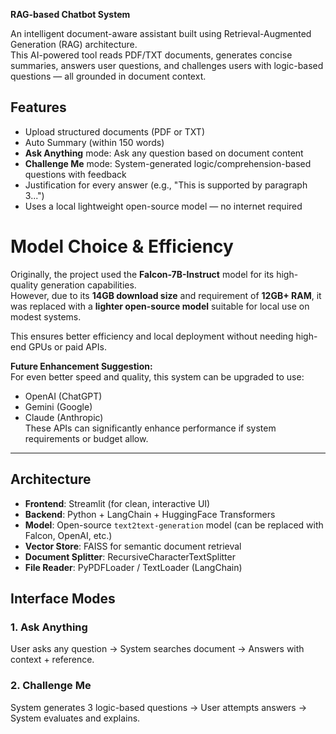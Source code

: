 **RAG-based Chatbot System**

An intelligent document-aware assistant built using Retrieval-Augmented Generation (RAG) architecture.  
This AI-powered tool reads PDF/TXT documents, generates concise summaries, answers user questions, and challenges users with logic-based questions — all grounded in document context.

## Features

-  Upload structured documents (PDF or TXT)
-  Auto Summary (within 150 words)
-  **Ask Anything** mode: Ask any question based on document content
-  **Challenge Me** mode: System-generated logic/comprehension-based questions with feedback
-  Justification for every answer (e.g., "This is supported by paragraph 3...")
-  Uses a local lightweight open-source model — no internet required


# Model Choice & Efficiency


Originally, the project used the **Falcon-7B-Instruct** model for its high-quality generation capabilities.  
However, due to its **14GB download size** and requirement of **12GB+ RAM**, it was replaced with a **lighter open-source model** suitable for local use on modest systems.

This ensures better efficiency and local deployment without needing high-end GPUs or paid APIs.


**Future Enhancement Suggestion:**  
For even better speed and quality, this system can be upgraded to use:
- OpenAI (ChatGPT)
- Gemini (Google)
- Claude (Anthropic)  
These APIs can significantly enhance performance if system requirements or budget allow.

---

##  Architecture

- **Frontend**: Streamlit (for clean, interactive UI)
- **Backend**: Python + LangChain + HuggingFace Transformers
- **Model**: Open-source `text2text-generation` model (can be replaced with Falcon, OpenAI, etc.)
- **Vector Store**: FAISS for semantic document retrieval
- **Document Splitter**: RecursiveCharacterTextSplitter
- **File Reader**: PyPDFLoader / TextLoader (LangChain)


## Interface Modes

### 1. Ask Anything
User asks any question → System searches document → Answers with context + reference.

### 2. Challenge Me
System generates 3 logic-based questions → User attempts answers → System evaluates and explains.



